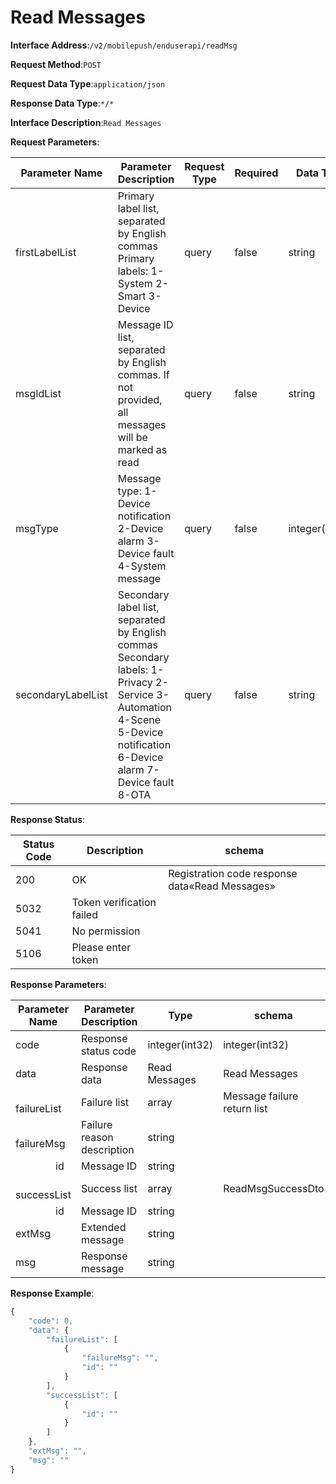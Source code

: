 # Read Messages


**Interface Address**:`/v2/mobilepush/enduserapi/readMsg`


**Request Method**:`POST`


**Request Data Type**:`application/json`


**Response Data Type**:`*/*`


**Interface Description**:`Read Messages`


**Request Parameters**:


| Parameter Name     | Parameter Description                                                                                                | Request Type | Required | Data Type      | schema |
| ------------------ | -------------------------------------------------------------------------------------------------------------------- | ------------ | -------- | -------------- | ------ |
| firstLabelList     | Primary label list, separated by English commas<br/>Primary labels: 1-System  2-Smart  3-Device                      | query        | false    | string         |        |
| msgIdList          | Message ID list, separated by English commas. If not provided, all messages will be marked as read                   | query        | false    | string         |        |
| msgType            | Message type: 1-Device notification  2-Device alarm  3-Device fault  4-System message                                | query        | false    | integer(int32) |        |
| secondaryLabelList | Secondary label list, separated by English commas<br/>Secondary labels: 1-Privacy  2-Service  3-Automation  4-Scene  5-Device notification  6-Device alarm  7-Device fault  8-OTA | query        | false    | string         |        |


**Response Status**:


| Status Code | Description              | schema                             |
| ----------- | ------------------------ | ---------------------------------- |
| 200         | OK                       | Registration code response data«Read Messages» |
| 5032        | Token verification failed |                                    |
| 5041        | No permission            |                                    |
| 5106        | Please enter token       |                                    |


**Response Parameters**:


| Parameter Name                    | Parameter Description | Type           | schema              |
| --------------------------------- | --------------------- | -------------- | ------------------- |
| code                              | Response status code  | integer(int32) | integer(int32)      |
| data                              | Response data         | Read Messages  | Read Messages       |
| &emsp;&emsp;failureList           | Failure list          | array          | Message failure return list |
| &emsp;&emsp;&emsp;&emsp;failureMsg | Failure reason description | string       |                     |
| &emsp;&emsp;&emsp;&emsp;id        | Message ID            | string         |                     |
| &emsp;&emsp;successList           | Success list          | array          | ReadMsgSuccessDto   |
| &emsp;&emsp;&emsp;&emsp;id        | Message ID            | string         |                     |
| extMsg                            | Extended message      | string         |                     |
| msg                               | Response message      | string         |                     |


**Response Example**:
```javascript
{
	"code": 0,
	"data": {
		"failureList": [
			{
				"failureMsg": "",
				"id": ""
			}
		],
		"successList": [
			{
				"id": ""
			}
		]
	},
	"extMsg": "",
	"msg": ""
}
```